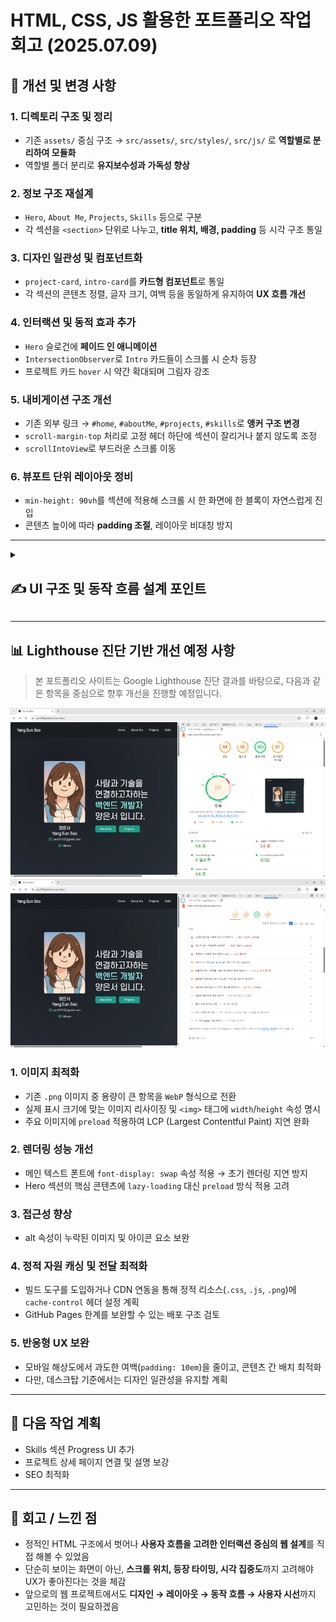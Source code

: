# HTML, CSS, JS 활용한 포트폴리오 작업 회고 (2025.07.09)

## 🔁 개선 및 변경 사항

### 1. 디렉토리 구조 및 정리
- 기존 `assets/` 중심 구조 → `src/assets/`, `src/styles/`, `src/js/` 로 **역할별로 분리하여 모듈화**
- 역할별 폴더 분리로 **유지보수성과 가독성 향상**

### 2. 정보 구조 재설계
- `Hero`, `About Me`, `Projects`, `Skills` 등으로 구분
- 각 섹션을 `<section>` 단위로 나누고, **title 위치, 배경, padding** 등 시각 구조 통일

### 3. 디자인 일관성 및 컴포넌트화
- `project-card`, `intro-card`를 **카드형 컴포넌트**로 통일
- 각 섹션의 콘텐츠 정렬, 글자 크기, 여백 등을 동일하게 유지하여 **UX 흐름 개선**

### 4. 인터랙션 및 동적 효과 추가
- `Hero` 슬로건에 **페이드 인 애니메이션**
- `IntersectionObserver`로 `Intro` 카드들이 스크롤 시 순차 등장
- 프로젝트 카드 `hover` 시 약간 확대되며 그림자 강조

### 5. 내비게이션 구조 개선
- 기존 외부 링크 → `#home`, `#aboutMe`, `#projects`, `#skills`로 **앵커 구조 변경**
- `scroll-margin-top` 처리로 고정 헤더 하단에 섹션이 잘리거나 붙지 않도록 조정
- `scrollIntoView`로 부드러운 스크롤 이동

### 6. 뷰포트 단위 레이아웃 정비
- `min-height: 90vh`를 섹션에 적용해 스크롤 시 한 화면에 한 블록이 자연스럽게 진입
- 콘텐츠 높이에 따라 **padding 조절**, 레이아웃 비대칭 방지

---

<details>
<summary><h2>✍️ UI 구조 및 동작 흐름 설계 포인트</h2></summary>

### 1. `DOMContentLoaded`에서 기능별 초기화 함수 분리

JavaScript 초기화 시점에서 DOM이 완전히 로드된 후 실행되도록 하기 위해 `DOMContentLoaded` 이벤트 안에서 **기능별로 함수를 분리**

```js
document.addEventListener("DOMContentLoaded", () => {
  fadeInMainContent();     // 메인 슬로건 fadeIn
  setupSmoothScroll();     // 내부 링크 부드러운 스크롤
  observeIntroCards();     // About Me 카드 등장 애니메이션
});
```

> 기능을 별도 함수로 나누어 역할 명확성, 가독성, 유지보수성을 높임

---

### 2. 내부 스크롤 이동: `scrollIntoView` vs 직접 계산

- 내부 앵커 이동을 부드럽게 처리하기 위해 `scrollIntoView()`를 사용 함
- **단순하면서도 직관적이고 브라우저 호환성도 우수**하기 때문에 적합하다고 판단하였음

```js
function setupSmoothScroll() {
  // href가 "#"로 시작하는 모든 내부 링크 선택
  const links = document.querySelectorAll("a[href^='#']");

  // 각 링크에 클릭 이벤트 등록
  links.forEach((link) => {
    link.addEventListener("click", function (e) {
      e.preventDefault(); // 기본 동작 막기

      // 클릭한 링크의 href 속성값 추출
      const targetId = this.getAttribute("href");

      // 해당 id를 가진 요소를 선택
      const target = document.querySelector(targetId);

      // 부드럽게 스크롤 이동
      target.scrollIntoView({ behavior: "smooth" });
    });
  });
}
```

> fixed header의 높이를 반영하기 위해 `scroll-margin-top` 속성을 CSS에서 활용하여 조정하였음

```css
#home, #aboutMe, #projects, #skills {
  scroll-margin-top: 75px;
}
```

---

### 3. `IntersectionObserver`를 활용한 카드 애니메이션 설계

**스크롤 위치에 따라 카드가 자연스럽게 떠오르는** 효과를 만들기 위해 브라우저 API인 `IntersectionObserver`를 도입

```js
function observeIntroCards() {
  const cards = document.querySelectorAll(".intro-card");

  // IntersectionObserver
  // 특정 DOM 요소가 화면에 들어오거나 나갈 때 자동으로 콜백 실행
  const observer = new IntersectionObserver(
    (entries) => {
      entries.forEach((entry) => {
        const card = entry.target;

        if (entry.isIntersecting) {
          // 카드가 화면에 보일 때
          // 모든 카드 중 현재 카드의 순서를 찾아 딜레이 적용
          cards.forEach((el, index) => {
            if (el === card) {
              setTimeout(() => {
                card.classList.add("show");
              }, index * 200); // 순서에 따라 애니메이션 딜레이
            }
          });
        } else {
          // 카드가 화면에서 사라질 때 제거
          card.classList.remove("show");
        }
      });
    },
    {
      threshold: 0.1, // 관찰 대상 요소가 10% 이상 화면에 들어오면 isIntersecting: true
      rootMargin: "0px 0px -50px 0px", // 관찰 범위 설정
      // 카드가 화면 아래 50px 전 쯤에서 threshold에서 설정한 값 이상 보이면 애니메이션 시작
    }
  );

  // 모든 카드를 관찰 대상으로 등록
  cards.forEach((card) => observer.observe(card));
}
```

> `setTimeout`을 이용해 등장 순서를 조절하여 보다 **동적인 사용자 경험을 유도**

---

### 4. HTML 구조상 고민: `<a>` 태그로 카드 전체 감싸기

`project-card` 전체를 `<a>`로 감싸야 전체 클릭이 가능하지만, HTML5 문법 상 `<a>`가 블록 요소를 감싸는 것이 허용된다는 점을 고려하여 아래와 같이 작성하였음

```html
<a href="..." target="_blank"  class="project-card">
  <img src="..." />
  <div class="project-skills">...</div>
  <div class="project-container">...</div>
</a>
```

> 이를 통해 카드 전체 클릭이 가능하면서도 시멘틱 구조를 해치지 않는 방법을 선택 함

</details>

---

## 📊 Lighthouse 진단 기반 개선 예정 사항

> 본 포트폴리오 사이트는 Google Lighthouse 진단 결과를 바탕으로, 다음과 같은 항목을 중심으로 향후 개선을 진행할 예정입니다.

![Lighthouse_1](./readme-images/Lighthouse_1.webp)
![Lighthouse_2](./readme-images/Lighthouse_2.webp)

### 1. 이미지 최적화

* 기존 `.png` 이미지 중 용량이 큰 항목을 `WebP` 형식으로 전환
* 실제 표시 크기에 맞는 이미지 리사이징 및 `<img>` 태그에 `width`/`height` 속성 명시
* 주요 이미지에 `preload` 적용하여 LCP (Largest Contentful Paint) 지연 완화

### 2. 렌더링 성능 개선

* 메인 텍스트 폰트에 `font-display: swap` 속성 적용 → 초기 렌더링 지연 방지
* Hero 섹션의 핵심 콘텐츠에 `lazy-loading` 대신 `preload` 방식 적용 고려

### 3. 접근성 향상

* alt 속성이 누락된 이미지 및 아이콘 요소 보완

### 4. 정적 자원 캐싱 및 전달 최적화

* 빌드 도구를 도입하거나 CDN 연동을 통해 정적 리소스(`.css`, `.js`, `.png`)에 `cache-control` 헤더 설정 계획
* GitHub Pages 한계를 보완할 수 있는 배포 구조 검토

### 5. 반응형 UX 보완

* 모바일 해상도에서 과도한 여백(`padding: 10em`)을 줄이고, 콘텐츠 간 배치 최적화
* 다만, 데스크탑 기준에서는 디자인 일관성을 유지할 계획

---

## 📌 다음 작업 계획

* Skills 섹션 Progress UI 추가
* 프로젝트 상세 페이지 연결 및 설명 보강
* SEO 최적화

---

## 🌱 회고 / 느낀 점

- 정적인 HTML 구조에서 벗어나 **사용자 흐름을 고려한 인터랙션 중심의 웹 설계**를 직접 해볼 수 있었음
- 단순히 보이는 화면이 아닌, **스크롤 위치, 등장 타이밍, 시각 집중도**까지 고려해야 UX가 좋아진다는 것을 체감
- 앞으로의 웹 프로젝트에서도 **디자인 → 레이아웃 → 동작 흐름 → 사용자 시선**까지 고민하는 것이 필요하겠음
